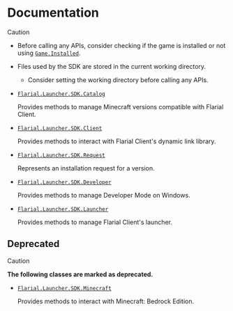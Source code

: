 # Documentation

> [!CAUTION]
> - Before calling any APIs, consider checking if the game is installed or not using [`Game.Installed`](https://github.com/Aetopia/Bedrockix/blob/main/docs/Bedrockix.Minecraft.Game.md#gameinstalled).
> - Files used by the SDK are stored in the current working directory.
>
>   - Consider setting the working directory before calling any APIs.

- [`Flarial.Launcher.SDK.Catalog`](Flarial.Launcher.SDK.Catalog.md)

    Provides methods to manage Minecraft versions compatible with Flarial Client.

- [`Flarial.Launcher.SDK.Client`](Flarial.Launcher.SDK.Client.md)

     Provides methods to interact with Flarial Client's dynamic link library.

- [`Flarial.Launcher.SDK.Request`](Flarial.Launcher.SDK.Request.md)

    Represents an installation request for a version.

- [`Flarial.Launcher.SDK.Developer`](Flarial.Launcher.SDK.Developer.md)

    Provides methods to manage Developer Mode on Windows.

- [`Flarial.Launcher.SDK.Launcher`](Flarial.Launcher.SDK.Launcher.md)

    Provides methods to manage Flarial Client's launcher.

## Deprecated

> [!CAUTION]
> **The following classes are marked as deprecated.**

- [`Flarial.Launcher.SDK.Minecraft`](Flarial.Launcher.SDK.Minecraft.md)

    Provides methods to interact with Minecraft: Bedrock Edition.